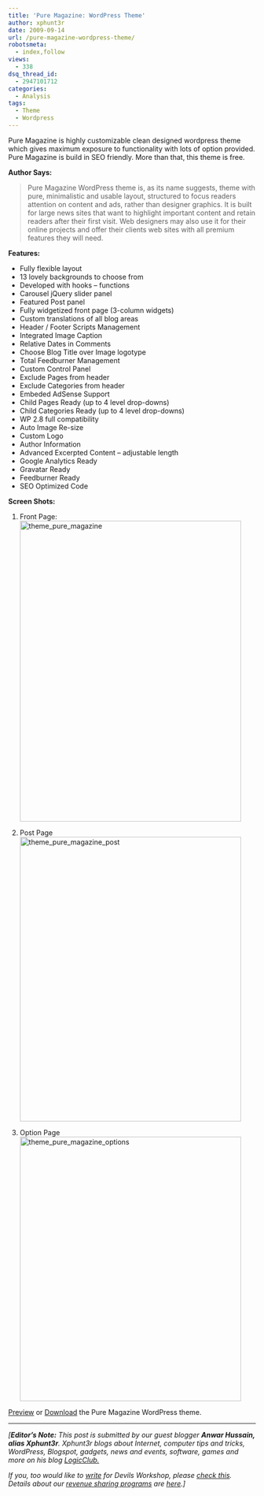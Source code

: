 ```yaml
---
title: 'Pure Magazine: WordPress Theme'
author: xphunt3r
date: 2009-09-14
url: /pure-magazine-wordpress-theme/
robotsmeta:
  - index,follow
views:
  - 338
dsq_thread_id:
  - 2947101712
categories:
  - Analysis
tags:
  - Theme
  - Wordpress
---
```

Pure Magazine is highly customizable clean designed wordpress theme which gives maximum exposure to functionality with lots of option provided. Pure Magazine is build in SEO friendly. More than that, this theme is free.

**Author Says:**

> Pure Magazine WordPress theme is, as its name suggests, theme with pure, minimalistic and usable layout, structured to focus readers attention on content and ads, rather than designer graphics. It is built for large news sites that want to highlight important content and retain readers after their first visit. Web designers may also use it for their online projects and offer their clients web sites with all premium features they will need.

**Features:**  
* Fully flexible layout  
* 13 lovely backgrounds to choose from  
* Developed with hooks – functions  
* Carousel jQuery slider panel  
* Featured Post panel  
* Fully widgetized front page (3-column widgets)  
* Custom translations of all blog areas  
* Header / Footer Scripts Management  
* Integrated Image Caption  
* Relative Dates in Comments  
* Choose Blog Title over Image logotype  
* Total Feedburner Management  
* Custom Control Panel  
* Exclude Pages from header  
* Exclude Categories from header  
* Embeded AdSense Support  
* Child Pages Ready (up to 4 level drop-downs)  
* Child Categories Ready (up to 4 level drop-downs)  
* WP 2.8 full compatibility  
* Auto Image Re-size  
* Custom Logo  
* Author Information  
* Advanced Excerpted Content – adjustable length  
* Google Analytics Ready  
* Gravatar Ready  
* Feedburner Ready  
* SEO Optimized Code

**Screen Shots:**  
1. Front Page:  
[<img class="aligncenter size-full wp-image-14128" src="http://cdn.devilsworkshop.org/files/2009/09/theme_pure_magazine.png" alt="theme_pure_magazine" width="450" height="611" />][1]

2. Post Page  
[<img class="aligncenter size-full wp-image-14130" src="http://cdn.devilsworkshop.org/files/2009/09/theme_pure_magazine_post.png" alt="theme_pure_magazine_post" width="450" height="578" />][2]

3. Option Page  
[<img class="aligncenter size-full wp-image-14129" src="http://cdn.devilsworkshop.org/files/2009/09/theme_pure_magazine_options.png" alt="theme_pure_magazine_options" width="450" height="537" />][3]

<a href="http://bizzartic.com/bizzthemes/puremagazine/" onclick="_gaq.push(['_trackEvent', 'outbound-article', 'http://bizzartic.com/bizzthemes/puremagazine/', 'Preview']);" target="_blank">Preview</a> or <a href="http://bizzartic.com/bizzthemes/puremagazine/download/" onclick="_gaq.push(['_trackEvent', 'outbound-article', 'http://bizzartic.com/bizzthemes/puremagazine/download/', 'Download']);" target="_blank">Download</a> the Pure Magazine WordPress theme.

* * *

*[**Editor&#8217;s Note:** This post is submitted by our guest blogger **Anwar Hussain, alias Xphunt3r**. Xphunt3r blogs about Internet, computer tips and tricks, WordPress, Blogspot, gadgets, news and events, software, games and more on his blog <a href="http://www.logicclub.com/" onclick="_gaq.push(['_trackEvent', 'outbound-article', 'http://www.logicclub.com/', 'LogicClub.']);" >LogicClub.</a>*</p> 

*If you, too would like to [write][4] for Devils Workshop, please [check this][4]. Details about our [revenue sharing programs][4] are [here][4].]*

 [1]: http://cdn.devilsworkshop.org/files/2009/09/theme_pure_magazine.png
 [2]: http://cdn.devilsworkshop.org/files/2009/09/theme_pure_magazine_post.png
 [3]: http://cdn.devilsworkshop.org/files/2009/09/theme_pure_magazine_options.png
 [4]: http://devilsworkshop.org/join-dw/
